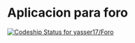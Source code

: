 # Aplicacion para foro

[ ![Codeship Status for yasser17/Foro](https://codeship.com/projects/817294d0-91b4-0134-1f71-1ed83dfd2c37/status?branch=master)](https://codeship.com/projects/185915)
